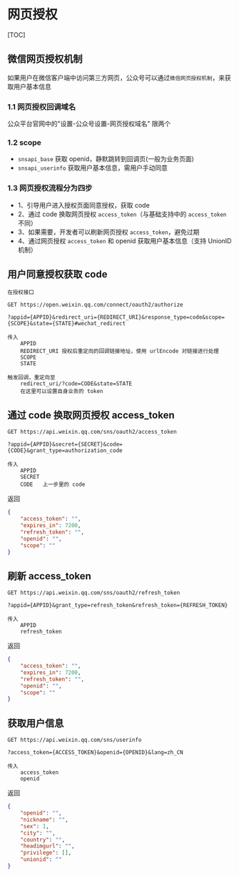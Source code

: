 # 网页授权

[TOC]

## 微信网页授权机制

如果用户在微信客户端中访问第三方网页，公众号可以通过`微信网页授权机制`，来获取用户基本信息

### 1.1 **网页授权回调域名**

公众平台官网中的"设置-公众号设置-网页授权域名" 限两个

### 1.2 **scope**

- `snsapi_base` 获取 openid，静默跳转到回调页(一般为业务页面)
- `snsapi_userinfo` 获取用户基本信息，需用户手动同意

### 1.3 **网页授权流程分为四步**

- 1、引导用户进入授权页面同意授权，获取 code
- 2、通过 code 换取网页授权 `access_token`（与基础支持中的 `access_token` 不同）
- 3、如果需要，开发者可以刷新网页授权 `access_token`，避免过期
- 4、通过网页授权 `access_token` 和 openid 获取用户基本信息（支持 UnionID 机制）

## 用户同意授权获取 code

```text
在授权接口

GET https://open.weixin.qq.com/connect/oauth2/authorize

?appid={APPID}&redirect_uri={REDIRECT_URI}&response_type=code&scope={SCOPE}&state={STATE}#wechat_redirect

传入
    APPID
    REDIRECT_URI 授权后重定向的回调链接地址，使用 urlEncode 对链接进行处理
    SCOPE
    STATE

触发回调，重定向至
    redirect_uri/?code=CODE&state=STATE
    在这里可以设置自身业务的 token
```

## 通过 code 换取网页授权 access_token

```text
GET https://api.weixin.qq.com/sns/oauth2/access_token

?appid={APPID}&secret={SECRET}&code={CODE}&grant_type=authorization_code

传入
    APPID
    SECRET
    CODE   上一步里的 code
```

返回

```json
{
    "access_token": "",
    "expires_in": 7200,
    "refresh_token": "",
    "openid": "",
    "scope": ""
}
```

## 刷新 access_token

```text
GET https://api.weixin.qq.com/sns/oauth2/refresh_token

?appid={APPID}&grant_type=refresh_token&refresh_token={REFRESH_TOKEN}

传入
    APPID
    refresh_token
```

返回

```json
{
    "access_token": "",
    "expires_in": 7200,
    "refresh_token": "",
    "openid": "",
    "scope": ""
}
```

## 获取用户信息

```text
GET https://api.weixin.qq.com/sns/userinfo

?access_token={ACCESS_TOKEN}&openid={OPENID}&lang=zh_CN

传入
    access_token
    openid
```

返回

```json
{
    "openid": "",
    "nickname": "",
    "sex": 1,
    "city": "",
    "country": "",
    "headimgurl": "",
    "privilege": [],
    "unionid": ""
}
```
